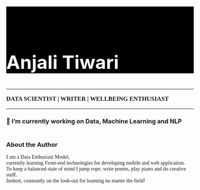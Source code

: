 <h2 class="s-color" style=" font-size:50px; background-color:black; color:white "><br><br>Anjali Tiwari</h2>
				<h3 class="s-color" style='font-family: Fantasy;'>
					<hr> DATA SCIENTIST | WRITER | WELLBEING ENTHUSIAST <hr></h3>


<h3> 🔭 I’m currently working on Data, Machine Learning and NLP </h3>

<div class="col-lg-12 text-center">
	<h3 class="s-color"><br>About the Author</h3>
		<p style= "font-family: calibri" > I am a Data Enthusiast Model,<br>
				currently learning Front-end technologies for developing mobile and web application.<br>
				To keep a balanced state of mind I jump rope, write poems, play piano and do creative stuff.<br>
				Inshort, constantly on the look-out for learning no matter the field!</p>

</div>
			
				


